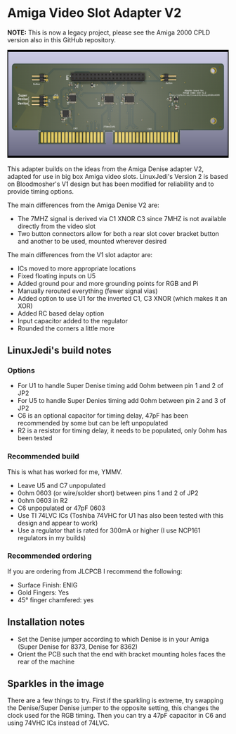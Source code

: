 # Amiga Video Slot Adapter V2

**NOTE:** This is now a legacy project, please see the Amiga 2000 CPLD version also in this GitHub repository.

![Amiga 2000 Slot](videoslotadapter.png)

This adapter builds on the ideas from the Amiga Denise adapter V2, adapted for use in big box Amiga video slots. LinuxJedi's Version 2 is based on Bloodmosher's V1 design but has been modified for reliability and to provide timing options.

The main differences from the Amiga Denise V2 are:
- The 7MHZ signal is derived via C1 XNOR C3 since 7MHZ is not available directly from the video slot
- Two button connectors allow for both a rear slot cover bracket button and another to be used, mounted wherever desired

The main differences from the V1 slot adaptor are:
- ICs moved to more appropriate locations
- Fixed floating inputs on U5
- Added ground pour and more grounding points for RGB and Pi
- Manually rerouted everything (fewer signal vias)
- Added option to use U1 for the inverted C1, C3 XNOR (which makes it an XOR)
- Added RC based delay option
- Input capacitor added to the regulator
- Rounded the corners a little more

## LinuxJedi's build notes

### Options

 - For U1 to handle Super Denise timing add 0ohm between pin 1 and 2 of JP2
 - For U5 to handle Super Denies timing add 0ohm between pin 2 and 3 of JP2
 - C6 is an optional capacitor for timing delay, 47pF has been recommended by some but can be left unpopulated
 - R2 is a resistor for timing delay, it needs to be populated, only 0ohm has been tested

### Recommended build

This is what has worked for me, YMMV.

 - Leave U5 and C7 unpopulated
 - 0ohm 0603 (or wire/solder short) between pins 1 and 2 of JP2
 - 0ohm 0603 in R2
 - C6 unpopulated or 47pF 0603
 - Use TI 74LVC ICs (Toshiba 74VHC for U1 has also been tested with this design and appear to work)
 - Use a regulator that is rated for 300mA or higher (I use NCP161 regulators in my builds)

### Recommended ordering

If you are ordering from JLCPCB I recommend the following:

 - Surface Finish: ENIG
 - Gold Fingers: Yes
 - 45° finger chamfered: yes

## Installation notes

- Set the Denise jumper according to which Denise is in your Amiga (Super Denise for 8373, Denise for 8362)
- Orient the PCB such that the end with bracket mounting holes faces the rear of the machine

## Sparkles in the image

There are a few things to try. First if the sparkling is extreme, try swapping the Denise/Super Denise jumper to the opposite setting, this changes the clock used for the RGB timing. Then you can try a 47pF capacitor in C6 and using 74VHC ICs instead of 74LVC.

